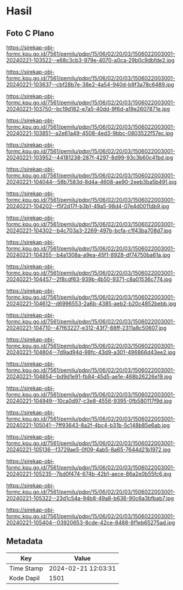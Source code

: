 # Hasil

## Foto C Plano

https://sirekap-obj-formc.kpu.go.id/7561/pemilu/pdpr/15/06/02/20/03/1506022003001-20240221-103522--e68c3cb3-979e-4070-a0ca-29b0c9dbfde2.jpg

https://sirekap-obj-formc.kpu.go.id/7561/pemilu/pdpr/15/06/02/20/03/1506022003001-20240221-103637--cbf28b7e-38e2-4a54-940d-b9f3a78c6489.jpg

https://sirekap-obj-formc.kpu.go.id/7561/pemilu/pdpr/15/06/02/20/03/1506022003001-20240221-103750--bc19d182-e7a5-40dd-9f6d-a19e2607871e.jpg

https://sirekap-obj-formc.kpu.go.id/7561/pemilu/pdpr/15/06/02/20/03/1506022003001-20240221-103851--a2e61a49-4508-4ed3-9bbc-0803522f57ec.jpg

https://sirekap-obj-formc.kpu.go.id/7561/pemilu/pdpr/15/06/02/20/03/1506022003001-20240221-103952--44181238-287f-4297-8d99-93c3b60c41bd.jpg

https://sirekap-obj-formc.kpu.go.id/7561/pemilu/pdpr/15/06/02/20/03/1506022003001-20240221-104044--58b7583d-8d4a-4608-ae90-2eeb3ba5b491.jpg

https://sirekap-obj-formc.kpu.go.id/7561/pemilu/pdpr/15/06/02/20/03/1506022003001-20240221-104202--f5f2d17f-b3b1-49a5-98d4-07e4d0011db9.jpg

https://sirekap-obj-formc.kpu.go.id/7561/pemilu/pdpr/15/06/02/20/03/1506022003001-20240221-104302--b4c703a3-2269-497b-bcfa-c1f43ba708d7.jpg

https://sirekap-obj-formc.kpu.go.id/7561/pemilu/pdpr/15/06/02/20/03/1506022003001-20240221-104355--b4a1308a-a9ea-45f1-8928-df74750ba61a.jpg

https://sirekap-obj-formc.kpu.go.id/7561/pemilu/pdpr/15/06/02/20/03/1506022003001-20240221-104457--2f8cdf63-939b-4b50-9371-c8a01536c774.jpg

https://sirekap-obj-formc.kpu.go.id/7561/pemilu/pdpr/15/06/02/20/03/1506022003001-20240221-104612--d6996553-2a6b-4385-aeb2-b20c4852bebb.jpg

https://sirekap-obj-formc.kpu.go.id/7561/pemilu/pdpr/15/06/02/20/03/1506022003001-20240221-104710--47f63227-e312-43f7-88ff-2311a8c50607.jpg

https://sirekap-obj-formc.kpu.go.id/7561/pemilu/pdpr/15/06/02/20/03/1506022003001-20240221-104804--7d9ad94d-98fc-43d9-a301-496866d43ee2.jpg

https://sirekap-obj-formc.kpu.go.id/7561/pemilu/pdpr/15/06/02/20/03/1506022003001-20240221-104854--bd9d1e91-fb84-45d5-ae1e-468b26226e19.jpg

https://sirekap-obj-formc.kpu.go.id/7561/pemilu/pdpr/15/06/02/20/03/1506022003001-20240221-104949--10ca0d97-c3e8-4556-9395-0fb580117f9d.jpg

https://sirekap-obj-formc.kpu.go.id/7561/pemilu/pdpr/15/06/02/20/03/1506022003001-20240221-105041--7ff93643-8a2f-4bc4-b31b-5c148b85e6ab.jpg

https://sirekap-obj-formc.kpu.go.id/7561/pemilu/pdpr/15/06/02/20/03/1506022003001-20240221-105136--f3729ae5-0f09-4ab5-8a65-7644d21b1972.jpg

https://sirekap-obj-formc.kpu.go.id/7561/pemilu/pdpr/15/06/02/20/03/1506022003001-20240221-105235--7bd0f474-674b-42b1-aece-86a2e0b55fc6.jpg

https://sirekap-obj-formc.kpu.go.id/7561/pemilu/pdpr/15/06/02/20/03/1506022003001-20240221-105322--23d1c54a-94b8-49a8-b636-90c6a3bfbab7.jpg

https://sirekap-obj-formc.kpu.go.id/7561/pemilu/pdpr/15/06/02/20/03/1506022003001-20240221-105404--03920653-8cde-42ce-8488-8f1eb65275ad.jpg


## Metadata

| Key        | Value               |
| ---------- | ------------------- |
| Time Stamp | 2024-02-21 12:03:31 |
| Kode Dapil | 1501                |



